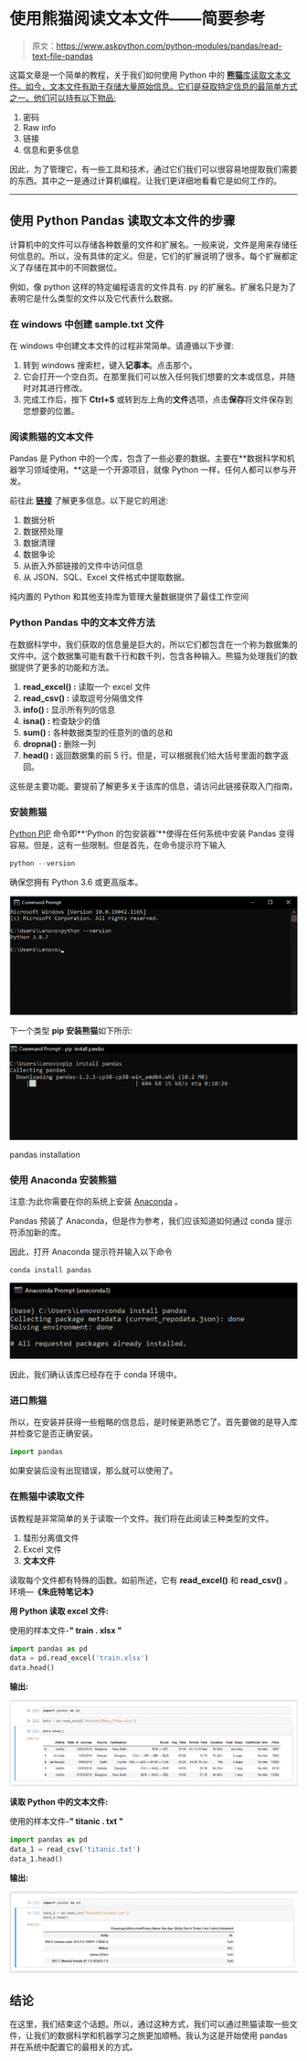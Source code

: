 # 使用熊猫阅读文本文件——简要参考

> 原文：<https://www.askpython.com/python-modules/pandas/read-text-file-pandas>

这篇文章是一个简单的教程，关于我们如何使用 Python 中的 [**熊猫**库读取文本文件。如今，文本文件有助于存储大量原始信息。它们是获取特定信息的最简单方式之一。他们可以持有以下物品:](https://www.askpython.com/python-modules/pandas/python-pandas-module-tutorial)

1.  密码
2.  Raw info
3.  链接
4.  信息和更多信息

因此，为了管理它，有一些工具和技术，通过它们我们可以很容易地提取我们需要的东西。其中之一是通过计算机编程。让我们更详细地看看它是如何工作的。

* * *

## 使用 Python Pandas 读取文本文件的步骤

计算机中的文件可以存储各种数量的文件和扩展名。一般来说，文件是用来存储任何信息的。所以，没有具体的定义。但是，它们的扩展说明了很多。每个扩展都定义了存储在其中的不同数据位。

例如，像 python 这样的特定编程语言的文件具有. py 的扩展名。扩展名只是为了表明它是什么类型的文件以及它代表什么数据。

### 在 windows 中创建 sample.txt 文件

在 windows 中创建文本文件的过程非常简单。请遵循以下步骤:

1.  转到 windows 搜索栏，键入**记事本**。点击那个。
2.  它会打开一个空白页。在那里我们可以放入任何我们想要的文本或信息，并随时对其进行修改。
3.  完成工作后，按下 **Ctrl+S** 或转到左上角的**文件**选项，点击**保存**将文件保存到您想要的位置。

### 阅读熊猫的文本文件

Pandas 是 Python 中的一个库，包含了一些必要的数据。主要在**数据科学和机器学习领域使用。**这是一个开源项目，就像 Python 一样，任何人都可以参与开发。

前往此 [**链接**](https://pandas.pydata.org/contribute.html) 了解更多信息。以下是它的用途:

1.  数据分析
2.  数据预处理
3.  数据清理
4.  数据争论
5.  从嵌入外部链接的文件中访问信息
6.  从 JSON、SQL、Excel 文件格式中提取数据。

纯内置的 Python 和其他支持库为管理大量数据提供了最佳工作空间

### Python Pandas 中的文本文件方法

在数据科学中，我们获取的信息量是巨大的，所以它们都包含在一个称为数据集的文件中。这个数据集可能有数千行和数千列，包含各种输入。熊猫为处理我们的数据提供了更多的功能和方法。

1.  **read_excel() :** 读取一个 excel 文件
2.  **read_csv() :** 读取逗号分隔值文件
3.  **info() :** 显示所有列的信息
4.  **isna() :** 检查缺少的值
5.  **sum() :** 各种数据类型的任意列的值的总和
6.  **dropna() :** 删除一列
7.  **head() :** 返回数据集的前 5 行。但是，可以根据我们给大括号里面的数字返回。

这些是主要功能。要提前了解更多关于该库的信息，请访问此链接获取入门指南。

### 安装熊猫

[Python PIP](https://www.askpython.com/python-modules/python-pip) 命令即**‘Python 的包安装器’**使得在任何系统中安装 Pandas 变得容易。但是，这有一些限制。但是首先，在命令提示符下输入

```py
python --version

```

确保您拥有 Python 3.6 或更高版本。

![Python Version Check](img/cf8e8cfd94392148b01a76a0dd709db0.png)

下一个类型 **pip 安装熊猫**如下所示:

![read a text file using pandas ](img/7f553b12815327cc2f809ec0c3a80a09.png)

pandas installation

### 使用 Anaconda 安装熊猫

注意:为此你需要在你的系统上安装 [Anaconda](https://www.askpython.com/python-modules/python-anaconda-tutorial) 。

Pandas 预装了 Anaconda，但是作为参考，我们应该知道如何通过 conda 提示符添加新的库。

因此，打开 Anaconda 提示符并输入以下命令

```py
conda install pandas

```

![Pandas Install Anaconda Prompt](img/e81556a4f13996386e53fc1fb2003982.png)

因此，我们确认该库已经存在于 conda 环境中。

### 进口熊猫

所以，在安装并获得一些粗略的信息后，是时候更熟悉它了。首先要做的是导入库并检查它是否正确安装。

```py
import pandas

```

如果安装后没有出现错误，那么就可以使用了。

### 在熊猫中读取文件

该教程是非常简单的关于读取一个文件。我们将在此阅读三种类型的文件。

1.  彗形分离值文件
2.  Excel 文件
3.  **文本文件**

读取每个文件都有特殊的函数。如前所述，它有 **read_excel()** 和 **read_csv()** 。环境—**《朱庇特笔记本》**

**用 Python 读取 excel 文件:**

使用的样本文件-**" train . xlsx "**

```py
import pandas as pd                       
data = pd.read_excel('train.xlsx')      
data.head()                                    

```

**输出:**

![Reading An Excel File](img/3ea0d3a30bb6adeb74b32130ca9e1db8.png)

**读取 Python 中的文本文件:**

使用的样本文件-**" titanic . txt "**

```py
import pandas as pd
data_1 = read_csv('titanic.txt')
data_1.head()

```

**输出:**

![Reading A Text File](img/bf689ad1b6825362757349b3d3b38d20.png)

## 结论

在这里，我们结束这个话题。所以，通过这种方式，我们可以通过熊猫读取一些文件，让我们的数据科学和机器学习之旅更加顺畅。我认为这是开始使用 pandas 并在系统中配置它的最相关的方式。